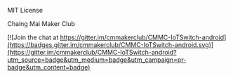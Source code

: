 MIT License

Chaing Mai Maker Club


[![Join the chat at https://gitter.im/cmmakerclub/CMMC-IoTSwitch-android](https://badges.gitter.im/cmmakerclub/CMMC-IoTSwitch-android.svg)](https://gitter.im/cmmakerclub/CMMC-IoTSwitch-android?utm_source=badge&utm_medium=badge&utm_campaign=pr-badge&utm_content=badge)
